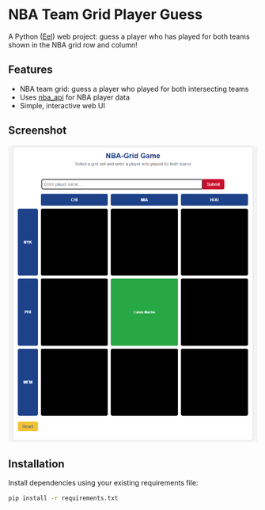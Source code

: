 # NBA Team Grid Player Guess

A Python ([Eel](https://github.com/python-eel/Eel)) web project: guess a player who has played for both teams shown in the NBA grid row and column!

## Features

- NBA team grid: guess a player who played for both intersecting teams
- Uses [nba_api](https://github.com/swar/nba_api) for NBA player data
- Simple, interactive web UI

## Screenshot

![UI](UI.png)

## Installation

Install dependencies using your existing requirements file:

```bash
pip install -r requirements.txt

 
